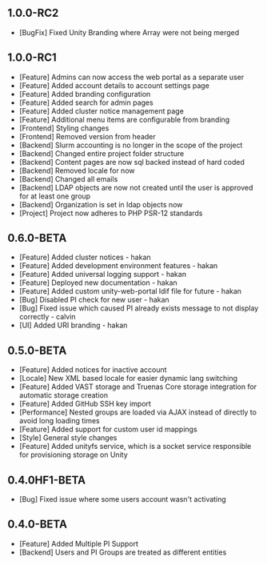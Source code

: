 ## 1.0.0-RC2
* [BugFix] Fixed Unity Branding where Array were not being merged

## 1.0.0-RC1
* [Feature] Admins can now access the web portal as a separate user
* [Feature] Added account details to account settings page
* [Feature] Added branding configuration
* [Feature] Added search for admin pages
* [Feature] Added cluster notice management page
* [Feature] Additional menu items are configurable from branding
* [Frontend] Styling changes
* [Frontend] Removed version from header
* [Backend] Slurm accounting is no longer in the scope of the project
* [Backend] Changed entire project folder structure
* [Backend] Content pages are now sql backed instead of hard coded
* [Backend] Removed locale for now
* [Backend] Changed all emails
* [Backend] LDAP objects are now not created until the user is approved for at least one group
* [Backend] Organization is set in ldap objects now
* [Project] Project now adheres to PHP PSR-12 standards


## 0.6.0-BETA
* [Feature] Added cluster notices - hakan
* [Feature] Added development environment features - hakan
* [Feature] Added universal logging support - hakan
* [Feature] Deployed new documentation - hakan
* [Feature] Added custom unity-web-portal ldif file for future - hakan
* [Bug] Disabled PI check for new user - hakan
* [Bug] Fixed issue which caused PI already exists message to not display correctly - calvin
* [UI] Added URI branding - hakan

## 0.5.0-BETA
* [Feature] Added notices for inactive account
* [Locale] New XML based locale for easier dynamic lang switching
* [Feature] Added VAST storage and Truenas Core storage integration for automatic storage creation
* [Feature] Added GitHub SSH key import
* [Performance] Nested groups are loaded via AJAX instead of directly to avoid long loading times
* [Feature] Added support for custom user id mappings
* [Style] General style changes
* [Feature] Added unityfs service, which is a socket service responsible for provisioning storage on Unity

## 0.4.0HF1-BETA
* [Bug] Fixed issue where some users account wasn't activating

## 0.4.0-BETA
* [Feature] Added Multiple PI Support
* [Backend] Users and PI Groups are treated as different entities